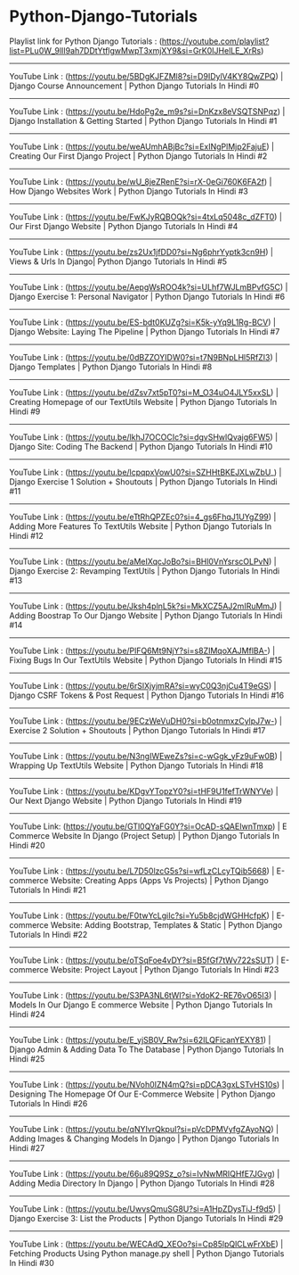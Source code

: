 # Python-Django-Tutorials     
Playlist link for Python Django Tutorials : (https://youtube.com/playlist?list=PLu0W_9lII9ah7DDtYtflgwMwpT3xmjXY9&si=GrK0IJHelLE_XrRs)
________________________________________________________________________________________________________________________________________________
YouTube Link : (https://youtu.be/5BDgKJFZMl8?si=D9IDylV4KY8QwZPQ) | Django Course Announcement | Python Django Tutorials In Hindi #0
________________________________________________________________________________________________________________________________________________
YouTube Link : (https://youtu.be/HdoPg2e_m9s?si=DnKzx8eVSQTSNPqz) | Django Installation & Getting Started | Python Django Tutorials In Hindi #1
________________________________________________________________________________________________________________________________________________
YouTube Link : (https://youtu.be/weAUmhABjBc?si=ExINgPlMjp2FajuE) | Creating Our First Django Project | Python Django Tutorials In Hindi #2
________________________________________________________________________________________________________________________________________________
YouTube Link : (https://youtu.be/wU_8jeZRenE?si=rX-0eGi760K6FA2f) | How Django Websites Work | Python Django Tutorials In Hindi #3
________________________________________________________________________________________________________________________________________________
YouTube Link : (https://youtu.be/FwKJyRQBOQk?si=4txLq5048c_dZFT0) | Our First Django Website | Python Django Tutorials In Hindi #4
________________________________________________________________________________________________________________________________________________
YouTube Link : (https://youtu.be/zs2Ux1jfDD0?si=Ng6phrYyptk3cn9H) | Views & Urls In Django| Python Django Tutorials In Hindi #5
________________________________________________________________________________________________________________________________________________
YouTube Link : (https://youtu.be/AepgWsROO4k?si=ULhf7WJLmBPvfG5C) | Django Exercise 1: Personal Navigator | Python Django Tutorials In Hindi #6
________________________________________________________________________________________________________________________________________________
YouTube Link : (https://youtu.be/ES-bdt0KUZg?si=K5k-yYq9L1Rg-BCV) | Django Website: Laying The Pipeline | Python Django Tutorials In Hindi #7
________________________________________________________________________________________________________________________________________________
YouTube Link : (https://youtu.be/0dBZZOYIDW0?si=t7N9BNpLHl5RfZI3) | Django Templates | Python Django Tutorials In Hindi #8 
_____________________________________________________________________________________________________________________________________________________
YouTube Link : (https://youtu.be/dZsv7xt5pT0?si=M_O34uO4JLY5xxSL) | Creating Homepage of our TextUtils Website | Python Django Tutorials In Hindi #9
_____________________________________________________________________________________________________________________________________________________
YouTube Link : (https://youtu.be/lkhJ7OCOCIc?si=dgvSHwlQvajg6FW5) | Django Site: Coding The Backend | Python Django Tutorials In Hindi #10
_____________________________________________________________________________________________________________________________________________________
YouTube Link : (https://youtu.be/lcpqpxVowU0?si=SZHHtBKEJXLwZbU_) | Django Exercise 1 Solution + Shoutouts | Python Django Tutorials In Hindi #11
_____________________________________________________________________________________________________________________________________________________
YouTube Link : (https://youtu.be/eTtRhQPZEc0?si=4_gs6FhqJ1UYgZ99) | Adding More Features To TextUtils Website | Python Django Tutorials In Hindi #12
_____________________________________________________________________________________________________________________________________________________
YouTube Link : (https://youtu.be/aMeIXqcJoBo?si=BHl0VnYsrscOLPvN) | Django Exercise 2: Revamping TextUtils | Python Django Tutorials In Hindi #13
_____________________________________________________________________________________________________________________________________________________
YouTube Link : (https://youtu.be/Jksh4plnL5k?si=MkXCZ5AJ2mIRuMmJ) | Adding Boostrap To Our Django Website | Python Django Tutorials In Hindi #14
_____________________________________________________________________________________________________________________________________________________
YouTube Link : (https://youtu.be/PlFQ6Mt9NjY?si=s8ZIMqoXAJMflBA-) | Fixing Bugs In Our TextUtils Website | Python Django Tutorials In Hindi #15
_____________________________________________________________________________________________________________________________________________________
YouTube Link : (https://youtu.be/6rSlXjyjmRA?si=wyC0Q3njCu4T9eGS) | Django CSRF Tokens & Post Request | Python Django Tutorials In Hindi #16
_____________________________________________________________________________________________________________________________________________________
YouTube Link : (https://youtu.be/9ECzWeVuDH0?si=b0otnmxzCylpJ7w-) | Exercise 2 Solution + Shoutouts | Python Django Tutorials In Hindi #17
_____________________________________________________________________________________________________________________________________________________
YouTube Link : (https://youtu.be/N3ngIWEweZs?si=c-wGgk_yFz9uFw0B) | Wrapping Up TextUtils Website | Python Django Tutorials In Hindi #18
_____________________________________________________________________________________________________________________________________________________
YouTube Link : (https://youtu.be/KDgvYTopzY0?si=tHF9U1fefTrWNYVe) | Our Next Django Website | Python Django Tutorials In Hindi #19
_________________________________________________________________________________________________________________________________________________________
YouTube Link: (https://youtu.be/GTl0QYaFG0Y?si=OcAD-sQAEIwnTmxp)  | E Commerce Website In Django (Project Setup) | Python Django Tutorials In Hindi #20
_________________________________________________________________________________________________________________________________________________________________
YouTube Link : (https://youtu.be/L7D50lzcG5s?si=wfLzCLcyTQib5668) | E-commerce Website: Creating Apps (Apps Vs Projects) | Python Django Tutorials In Hindi #21
____________________________________________________________________________________________________________________________________________________________________
YouTube Link : (https://youtu.be/F0twYcLgiIc?si=Yu5b8cjdWGHHcfpK) | E-commerce Website: Adding Bootstrap, Templates & Static | Python Django Tutorials In Hindi #22
____________________________________________________________________________________________________________________________________________________________________
YouTube Link : (https://youtu.be/oTSqFoe4vDY?si=B5fGf7tWv722sSUT) | E-commerce Website: Project Layout | Python Django Tutorials In Hindi #23
____________________________________________________________________________________________________________________________________________________________________
YouTube Link : (https://youtu.be/S3PA3NL6tWI?si=YdoK2-RE76vO65I3) | Models In Our Django E commerce Website | Python Django Tutorials In Hindi #24
____________________________________________________________________________________________________________________________________________________________________
YouTube Link : (https://youtu.be/E_yjSB0V_Rw?si=62ILQFicanYEXY81) | Django Admin & Adding Data To The Database | Python Django Tutorials In Hindi #25
____________________________________________________________________________________________________________________________________________________________________
YouTube Link : (https://youtu.be/NVoh0IZN4mQ?si=pDCA3gxLSTvHS10s) | Designing The Homepage Of Our E-Commerce Website | Python Django Tutorials In Hindi #26
____________________________________________________________________________________________________________________________________________________________________
YouTube Link : (https://youtu.be/qNYIvrQkpuI?si=pVcDPMVyfgZAyoNQ) | Adding Images & Changing Models In Django | Python Django Tutorials In Hindi #27
____________________________________________________________________________________________________________________________________________________________________
YouTube Link : (https://youtu.be/66u89Q9Sz_o?si=IvNwMRIQHfE7JGvg) | Adding Media Directory In Django | Python Django Tutorials In Hindi #28
____________________________________________________________________________________________________________________________________________________________________
YouTube Link : (https://youtu.be/UwvsQmuSG8U?si=A1HpZDysTiJ-f9d5) | Django Exercise 3: List the Products | Python Django Tutorials In Hindi #29
____________________________________________________________________________________________________________________________________________________________________
YouTube Link : (https://youtu.be/WECAdQ_XEOo?si=Cp85lpQlCLwFrXbE) | Fetching Products Using Python manage.py shell | Python Django Tutorials In Hindi #30
